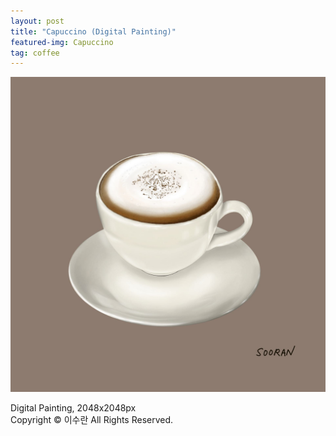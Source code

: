 ```yaml
---
layout: post
title: "Capuccino (Digital Painting)"
featured-img: Capuccino
tag: coffee
---
```


![](/assets/img/posts/Capuccino.jpg)

Digital Painting, 2048x2048px  
Copyright © 이수란 All Rights Reserved.
